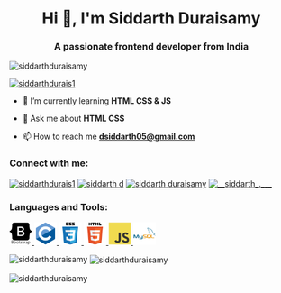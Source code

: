<h1 align="center">Hi 👋, I'm Siddarth Duraisamy</h1>
<h3 align="center">A passionate frontend developer from India</h3>

<p align="left"> <img src="https://komarev.com/ghpvc/?username=siddarthduraisamy&label=Profile%20views&color=0e75b6&style=flat" alt="siddarthduraisamy" /> </p>

<p align="left"> <a href="https://twitter.com/siddarthdurais1" target="blank"><img src="https://img.shields.io/twitter/follow/siddarthdurais1?logo=twitter&style=for-the-badge" alt="siddarthdurais1" /></a> </p>

- 🌱 I’m currently learning **HTML CSS & JS**

- 💬 Ask me about **HTML CSS**

- 📫 How to reach me **dsiddarth05@gmail.com**

<h3 align="left">Connect with me:</h3>
<p align="left">
<a href="https://twitter.com/siddarthdurais1" target="blank"><img align="center" src="https://raw.githubusercontent.com/rahuldkjain/github-profile-readme-generator/master/src/images/icons/Social/twitter.svg" alt="siddarthdurais1" height="30" width="40" /></a>
<a href="https://linkedin.com/in/siddarth d" target="blank"><img align="center" src="https://raw.githubusercontent.com/rahuldkjain/github-profile-readme-generator/master/src/images/icons/Social/linked-in-alt.svg" alt="siddarth d" height="30" width="40" /></a>
<a href="https://fb.com/siddarth duraisamy" target="blank"><img align="center" src="https://raw.githubusercontent.com/rahuldkjain/github-profile-readme-generator/master/src/images/icons/Social/facebook.svg" alt="siddarth duraisamy" height="30" width="40" /></a>
<a href="https://instagram.com/__siddarth_.___" target="blank"><img align="center" src="https://raw.githubusercontent.com/rahuldkjain/github-profile-readme-generator/master/src/images/icons/Social/instagram.svg" alt="__siddarth_.___" height="30" width="40" /></a>
</p>

<h3 align="left">Languages and Tools:</h3>
<p align="left"> <a href="https://getbootstrap.com" target="_blank" rel="noreferrer"> <img src="https://raw.githubusercontent.com/devicons/devicon/master/icons/bootstrap/bootstrap-plain-wordmark.svg" alt="bootstrap" width="40" height="40"/> </a> <a href="https://www.cprogramming.com/" target="_blank" rel="noreferrer"> <img src="https://raw.githubusercontent.com/devicons/devicon/master/icons/c/c-original.svg" alt="c" width="40" height="40"/> </a> <a href="https://www.w3schools.com/css/" target="_blank" rel="noreferrer"> <img src="https://raw.githubusercontent.com/devicons/devicon/master/icons/css3/css3-original-wordmark.svg" alt="css3" width="40" height="40"/> </a> <a href="https://www.w3.org/html/" target="_blank" rel="noreferrer"> <img src="https://raw.githubusercontent.com/devicons/devicon/master/icons/html5/html5-original-wordmark.svg" alt="html5" width="40" height="40"/> </a> <a href="https://developer.mozilla.org/en-US/docs/Web/JavaScript" target="_blank" rel="noreferrer"> <img src="https://raw.githubusercontent.com/devicons/devicon/master/icons/javascript/javascript-original.svg" alt="javascript" width="40" height="40"/> </a> <a href="https://www.mysql.com/" target="_blank" rel="noreferrer"> <img src="https://raw.githubusercontent.com/devicons/devicon/master/icons/mysql/mysql-original-wordmark.svg" alt="mysql" width="40" height="40"/> </a> </p>

<p><img align="left" src="https://github-readme-stats.vercel.app/api/top-langs?username=siddarthduraisamy&show_icons=true&locale=en&layout=compact" alt="siddarthduraisamy" /></p>

<p>&nbsp;<img align="center" src="https://github-readme-stats.vercel.app/api?username=siddarthduraisamy&show_icons=true&locale=en" alt="siddarthduraisamy" /></p>

<p><img align="center" src="https://github-readme-streak-stats.herokuapp.com/?user=siddarthduraisamy&" alt="siddarthduraisamy" /></p>
